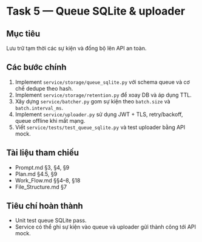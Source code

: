 # Task 5 — Queue SQLite & uploader

## Mục tiêu
Lưu trữ tạm thời các sự kiện và đồng bộ lên API an toàn.

## Các bước chính
1. Implement `service/storage/queue_sqlite.py` với schema queue và cơ chế dedupe theo hash.
2. Implement `service/storage/retention.py` để xoay DB và áp dụng TTL.
3. Xây dựng `service/batcher.py` gom sự kiện theo `batch.size` và `batch.interval_ms`.
4. Implement `service/uploader.py` sử dụng JWT + TLS, retry/backoff, queue offline khi mất mạng.
5. Viết `service/tests/test_queue_sqlite.py` và test uploader bằng API mock.

## Tài liệu tham chiếu
- Prompt.md §3, §4, §9
- Plan.md §4.5, §9
- Work_Flow.md §§4–8, §18
- File_Structure.md §7

## Tiêu chí hoàn thành
- Unit test queue SQLite pass.
- Service có thể ghi sự kiện vào queue và uploader gửi thành công tới API mock.
